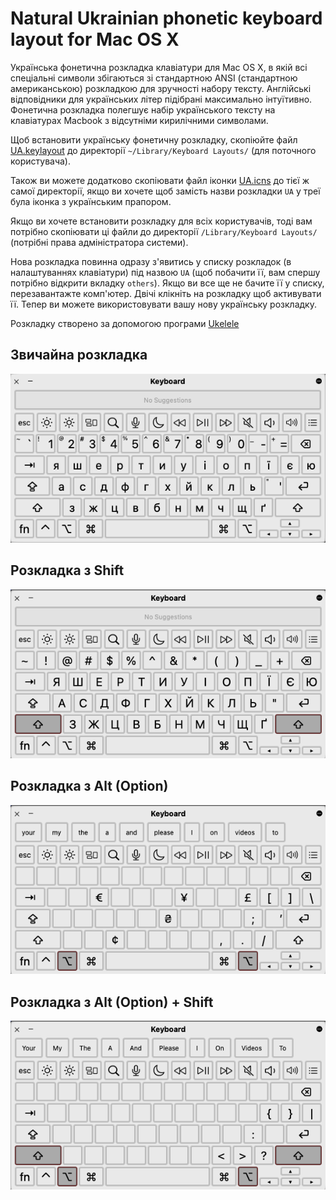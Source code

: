 # Natural Ukrainian phonetic keyboard layout for Mac OS X
Українська фонетична розкладка клавіатури для Mac OS X, в якій всі спеціальні символи збігаються зі стандартною ANSI (стандартною американською) розкладкою для зручності набору тексту. Англійські відповідники для українських літер підібрані максимально інтуїтивно. Фонетична розкладка полегшує набір українського тексту на клавіатурах Macbook з відсутніми кирилічними символами.

Щоб встановити українську фонетичну розкладку, скопіюйте файл [UA.keylayout](https://github.com/nagornyi/natural-ukr-phonetic-keyboard-mac/raw/main/UA.keylayout) до директорії `~/Library/Keyboard Layouts/` (для поточного користувача).

Також ви можете додатково скопіювати файл іконки [UA.icns](https://github.com/nagornyi/natural-ukr-phonetic-keyboard-mac/raw/main/UA.icns) до тієї ж самої директорії, якщо ви хочете щоб замість назви розкладки `UA` у треї була іконка з українським прапором.

Якщо ви хочете встановити розкладку для всіх користувачів, тоді вам потрібно скопіювати ці файли до директорії `/Library/Keyboard Layouts/` (потрібні права адміністратора системи).

Нова розкладка повинна одразу з'явитись у списку розкладок (в налаштуваннях клавіатури) під назвою `UA` (щоб побачити її, вам спершу потрібно відкрити вкладку `others`). Якщо ви все ще не бачите її у списку, перезавантажте комп'ютер. Двічі клікніть на розкладку щоб активувати її. Тепер ви можете використовувати вашу нову українську розкладку.

Розкладку створено за допомогою програми [Ukelele](http://scripts.sil.org/cms/scripts/page.php?site_id=nrsi&id=ukelele)

## Звичайна розкладка
![](https://github.com/nagornyi/natural-ukr-phonetic-keyboard-mac/raw/main/screenshots/ua-layout-normal.png)

## Розкладка з Shift
![](https://github.com/nagornyi/natural-ukr-phonetic-keyboard-mac/raw/main/screenshots/ua-layout-shift.png)

## Розкладка з Alt (Option)
![](https://github.com/nagornyi/natural-ukr-phonetic-keyboard-mac/raw/main/screenshots/ua-layout-alt.png)

## Розкладка з Alt (Option) + Shift
![](https://github.com/nagornyi/natural-ukr-phonetic-keyboard-mac/raw/main/screenshots/ua-layout-alt-shift.png)
